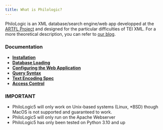 ```yaml
---
title: What is Philologic?
---
```


PhiloLogic is an XML database/search engine/web app developped at the [ARTFL Project](https://artfl-project.uchicago.edu) and designed
for the particular difficulties of TEI XML. For a more theoretical
description, you can refer to [our blog](<http://artfl.blogspot.com>).

### Documentation

-   [**Installation**](installation.md)
-   [**Database Loading**](database_loading.md)
-   [**Configuring the Web Application**](configure_web_app.md)
-   [**Query Syntax**](query_syntax.md)
-   [**Text Encoding Spec**](encoding_spec.md)
-   [**Access Control**](access_control.md)

### IMPORTANT

-   PhiloLogic5 will only work on Unix-based systems (Linux, \*BSD) though MacOS is not supported and guaranteed to work.
-   PhiloLogic5 will only run on the Apache Webserver
-   PhiloLogic5 has only been tested on Python 3.10 and up
